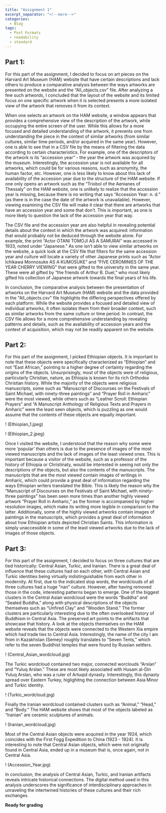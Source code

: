 ```yaml
---
title: "Assignment 1"
excerpt_separator: "<!--more-->"
categories:
  - Blog
tags:
  - Post Formats
  - readability
  - standard
---
```


## Part 1:

For this part of the assignment, I decided to focus on art pieces on the Harvard Art Museum (HAM) website that have certain descriptions and lack others to produce a comparative analysis between the ways artworks are presented on the website and the “All_objects.csv” file. After analyzing a few such artwords, I concluded that the layout of the website and its limited focus on one specific artwork when it is selected presents a more isolated view of the artwork that removes it from its context.

When one selects an artwork on the HAM website, a window appears that provides a comprehensive view of the description of the artwork, while occupying the entire screen of the user. While this allows for a more focused and detailed understanding of the artwork, it prevents one from understanding the piece in the context of similar artworks (from similar cultures, similar time periods, and/or acquired in the same year). However, one is able to see that in a CSV file by the means of filtering the data according to certain characteristics. For example, one of the descriptors of the artwork is its “accession year” - the year the artwork was acquired by the museum. Interestingly, the accession year is not available for all artworks, which could be for various reasons, such as anonymity, the human factor, etc. However, one is less likely to know about this lack of availability of the accession year due to the structure of the HAM website. If one only opens an artwork such as the “Triobol of the Aenianes of Thessaly” on the HAM website, one is unlikely to realize that the accession year is missing, because there is no writing that says “Accession Year: n. d.” (as there is in the case the date of the artwork is unavailable). However, viewing examining the CSV file will make it clear that there are artworks that have an accession year and some that don’t. This is important, as one is more likely to question the lack of the accession year that way.

The CSV file and the accession year are also helpful in revealing potential details about the context in which the artwork was acquired: information that would probably not be deduced through the website alone. For example, the print “Actor OTANI TOMOJI AS A SAMURAI” was accessed in 1933, noted under “Japanese.” As one isn’t able to view similar artworks on the website, a quick look at the CSV file that filters for the same accession year and culture will locate a variety of other Japanese prints such as “Actor Ichikawa Monnosuke AS A KUMOSUKE” and “​​FIVE CEROMINIES OF THE YEAR CHERRY VIEWING” that were gifted to the university in the same year. These were all gifted by “the friends of Arthur B. Duel,” who most likely gifted his collection of Japanese artwork towards the final years of his life.

In conclusion, the comparative analysis between the presentation of artworks on the Harvard Art Museum (HAM) website and the data provided in the "All_objects.csv" file highlights the differing perspectives offered by each platform. While the website provides a focused and detailed view of individual artworks, it often isolates them from their broader context, such as similar artworks from the same culture or time period. In contrast, the CSV file allows for a more comprehensive understanding by revealing patterns and details, such as the availability of accession years and the context of acquisition, which may not be readily apparent on the website. 

## Part 2: 

For this part of the assignment, I picked Ethiopian objects. It is important to note that these objects were specifically characterized as “Ethiopian” and not “East African,” pointing to a higher degree of certainty regarding the origins of the objects. Unsurprisingly, most of the objects were of religious, particularly Christian, nature, as Ethiopia is known for its rich Orthodox Christian history. While the majority of the objects were religious manuscripts, some such as “Manuscript of Discourses on the Festivals of Saint Michael, with ninety-three paintings” and “Prayer Roll in Amharic” were the most viewed, while others such as “Leather Scroll: Ethiopian Prayers” and “A Manuscript Anthology of Religious Texts and Prayers in Amharic” were the least seen objects, which is puzzling as one would assume that the contents of these objects are equally important.  

! (Ethiopian_1.jpeg)

! (Ethiopian_2.jpeg)

Once I visited the website, I understood that the reason why some were more ‘popular’ than others is due to the presence of images of the most viewed manuscripts and the lack of images of the least viewed ones. This is important because a visitor of the website, such as a professor of the history of Ethiopia or Christinaty, would be interested in seeing not only the descriptions of the objects, but also the contents of the manuscripts. The manuscripts that are the most viewed contain images of writings in Amharic, which could provide a great deal of information regarding the ways Ethiopian writers translated the Bible. This is likely the reason why the “Manuscript of Discourses on the Festivals of Saint Michael, with ninety-three paintings” has been seen more times than another highly viewed artwork “Prayer Roll in Amharic,” as the former is accompanied by higher resolution images, which make its writing more legible in comparison to the latter. Additionally, some of the highly viewed artworks contain images of paintings in the manuscripts, which provides a great deal of information about how Ethiopian artists depicted Christian Saints. This information is simply unaccessible in some of the least viewed artworks due to the lack of images of those objects.
  
## Part 3:

For this part of the assignment, I decided to focus on three cultures that are tied historically: Central Asian, Turkic, and Iranian. There is a great deal of influence that these cultures had on each other, with Central Asian and Turkic identities being virtually indistinguishable from each other in modernity. At first, due to the indicated stop words, the wordclouds of all three cultures had a huge “nan” culture. However, after having removed those in the code, interesting patterns began to emerge. One of the biggest clusters in the Central Asian wordcloud were the words “Buddha” and “Seated Buddha,” along with physical descriptions of the objects themselves such as “Unfired Clay” and “Wooden Stand.” The former clusters are particularly interesting due to the often overlooked history of Buddhism in Central Asia. The preserved art points to the artifacts that showcase that history. A look at the objects themselves on the HAM website reveals that the objects were connected to the Western Xia empire which had trade ties to Central Asia. Interestingly, the name of the city I am from in Kazakhstan (Semey) roughly translates to “Seven Tents,” which refer to the seven Buddhist temples that were found by Russian settlers.

! (Central_Asian_wordcloud.jpg)

The Turkic wordcloud contained two major, connected worclouds “Arslan” and “Yuluq Arslan.” These are most likely associated with Husam al-Din Yuluq Arslan, who was a ruler of Artuqid dynasty. Interestingly, this dynasty spread over Eastern Turkey, higlighitng the connection between Asia Minor and Turkic identity. 

! (Turkic_wordcloud.jpg)

Finally the Iranian wordcloud contained clusters such as “Animal,” “Head,” and “Body.” The HAM website shows that most of the objects labeled as “Iranian” are ceramic sculptures of animals. 

! (Iranian_wordcloud.jpg)

Most of the Central Asian objects were acquired in the year 1924, which coincides with the First Fogg Expedition to China (1923 - 1924). It is interesting to note that Central Asian objects, which were not originally found in Central Asia, ended up in a museum that is, once again, not in Central Asia. 

! (Accession_Year.jpg)

In conclusion, the analysis of Central Asian, Turkic, and Iranian artifacts reveals intricate historical connections. The digital method used in this analysis underscores the significance of interdisciplinary approaches in unraveling the intertwined histories of these cultures and their rich exchanges.

**Ready for grading**
